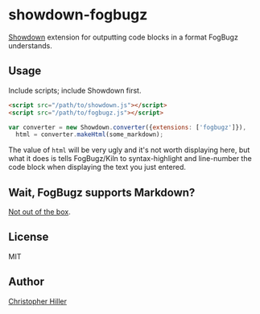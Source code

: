 # showdown-fogbugz

[Showdown](https://github.com/coreyti/showdown) extension for outputting code blocks in a format FogBugz understands.

## Usage

Include scripts; include Showdown first.

```html
<script src="/path/to/showdown.js"></script>
<script src="/path/to/fogbugz.js"></script>
```

```js
var converter = new Showdown.converter({extensions: ['fogbugz']}),
  html = converter.makeHtml(some_markdown);
```

The value of `html` will be very ugly and it's not worth displaying here, but what it does is tells FogBugz/Kiln to syntax-highlight and line-number the code block when displaying the text you just entered.

## Wait, FogBugz supports Markdown?

[Not out of the box](http://boneskull.github.io/bugmonkey-markdown/).

## License

MIT

## Author

[Christopher Hiller](http://boneskull.github.io/)
